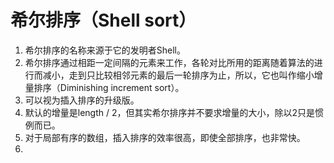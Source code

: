 # 希尔排序（Shell sort）
1. 希尔排序的名称来源于它的发明者Shell。
2. 希尔排序通过相距一定间隔的元素来工作，各轮对比所用的距离随着算法的进行而减小，走到只比较相邻元素的最后一轮排序为止，所以，它也叫作缩小增量排序（Diminishing increment sort）。
3. 可以视为插入排序的升级版。
4. 默认的增量是length / 2，但其实希尔排序并不要求增量的大小，除以2只是惯例而已。
5. 对于局部有序的数组，插入排序的效率很高，即使全部排序，也非常快。
6. 